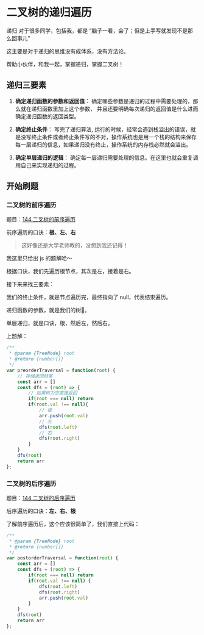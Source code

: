 # 二叉树的递归遍历

递归 对于很多同学，包括我，都是 “脑子一看，会了；但是上手写就发现不是那么回事儿”

这主要是对于递归的思维没有成体系，没有方法论。


帮助小伙伴，和我一起，掌握递归，掌握二叉树！

## 递归三要素

1. **确定递归函数的参数和返回值**： 确定哪些参数是递归的过程中需要处理的，那么就在递归函数里加上这个参数， 并且还要明确每次递归的返回值是什么进而确定递归函数的返回类型。
2. **确定终止条件**： 写完了递归算法, 运行的时候，经常会遇到栈溢出的错误，就是没写终止条件或者终止条件写的不对，操作系统也是用一个栈的结构来保存每一层递归的信息，如果递归没有终止，操作系统的内存栈必然就会溢出。

3. **确定单层递归的逻辑**： 确定每一层递归需要处理的信息。在这里也就会重复调用自己来实现递归的过程。

## 开始刷题
### 二叉树的前序遍历
题目：[144.二叉树的前序遍历](https://leetcode.cn/problems/binary-tree-preorder-traversal/description/)

前序遍历的口诀：**根、左、右**

> 这好像还是大学老师教的，没想到我还记得！

我这里只给出 js 的题解哈～

根据口诀，我们先遍历根节点，其次是左，接着是右。

接下来来找三要素：

我们的终止条件，就是节点遍历完，最终指向了 null，代表结束遍历。

递归函数的参数，就是我们的树🌲。

单层递归，就是口诀，根，然后左，然后右。

上题解：

```js
/**
 * @param {TreeNode} root
 * @return {number[]}
 */
var preorderTraversal = function(root) {
    // 存储返回结果
    const arr = []
    const dfs = (root) => {
        // 如果树为空直接返回
        if(root === null) return
        if(root.val !== null){
            // 根
            arr.push(root.val)
            // 左
            dfs(root.left)
            // 右
            dfs(root.right)
        }
    }
    dfs(root)
    return arr
};
```

### 二叉树的后序遍历

题目：[144.二叉树的后序遍历](https://leetcode.cn/problems/binary-tree-postorder-traversal/description/)

后序遍历的口诀：**左、右、根**

了解前序遍历后，这个应该很简单了，我们直接上代码：

```js
/**
 * @param {TreeNode} root
 * @return {number[]}
 */
var postorderTraversal = function(root) {
    const arr = []
    const dfs = (root) => {
        if(root === null) return 
        if(root.val !== null) {
            dfs(root.left)
            dfs(root.right)
            arr.push(root.val)
        }
    }
    dfs(root)
    return arr
};
```